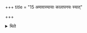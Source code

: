 +++
title = "15 अमावास्यायाः कालापनयः स्यात्"

+++

<details><summary>थिते</summary>

14B-15. On account of the power of the similarity there should be delaying of time of the new-moon-day. 
</details>
